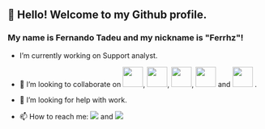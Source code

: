 ## 👋 Hello! Welcome to my Github profile.
### My name is Fernando Tadeu and my nickname is "Ferrhz"!

- I’m currently working on Support analyst. 

- 👯 I’m looking to collaborate on <img src="https://cdn.jsdelivr.net/gh/devicons/devicon/icons/github/github-original-wordmark.svg" width="40" height="40"/>, <img src= "https://cdn.jsdelivr.net/gh/devicons/devicon/icons/css3/css3-original-wordmark.svg" width="40" height="40"/>, <img src= "https://cdn.jsdelivr.net/gh/devicons/devicon/icons/javascript/javascript-original.svg" width="40" height="40"/>, <img src="https://cdn.jsdelivr.net/gh/devicons/devicon/icons/nodejs/nodejs-original.svg" width="40" height="40" /> and <img src="https://cdn.jsdelivr.net/gh/devicons/devicon/icons/react/react-original-wordmark.svg" width="40" height="40" /> .

- 🤔 I’m looking for help with work.

- 📫 How to reach me: <a href = "mailto:fernando_tadeu@yahoo.com"><img src="https://img.shields.io/badge/Gmail-D14836?style=for-the-badge&logo=gmail&logoColor=white" target="_blank"></a> and  <a href="https://www.linkedin.com/in/fernando-tadeu-silva-de-oliveira-70b12610b" target="_blank"><img src="https://img.shields.io/badge/-LinkedIn-%230077B5?style=for-the-badge&logo=linkedin&logoColor=white" target="_blank"></a>   
